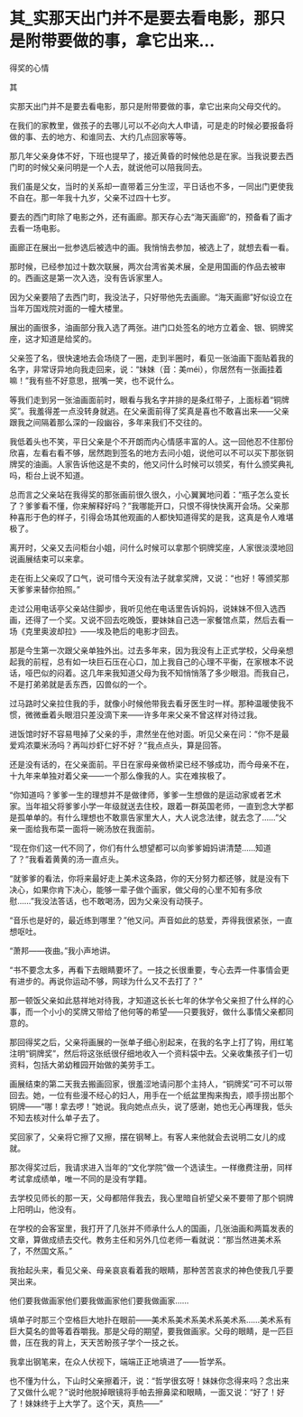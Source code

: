 # 其_实那天出门并不是要去看电影，那只是附带要做的事，拿它出来...

得奖的心情

其

实那天出门并不是要去看电影，那只是附带要做的事，拿它出来向父母交代的。

在我们的家教里，做孩子的去哪儿可以不必向大人申请，可是走的时候必要报备将做的事、去的地方、和谁同去、大约几点回家等等。

那几年父亲身体不好，下班也提早了，接近黄昏的时候他总是在家。当我说要去西门町的时候父亲问明是一个人去，就说他可以陪我同去。

我们虽是父女，当时的关系却一直带着三分生涩，平日话也不多，一同出门更使我不自在。那一年我十九岁，父亲不过四十七岁。

要去的西门町除了电影之外，还有画廊。那天存心去“海天画廊”的，预备看了画才去看一场电影。

画廊正在展出一批参选后被选中的画。我悄悄去参加，被选上了，就想去看一看。

那时候，已经参加过十数次联展，两次台湾省美术展，全是用国画的作品去被审的。西画这是第一次入选，没有告诉家里人。

因为父亲要陪了去西门町，我没法子，只好带他先去画廊。“海天画廊”好似设立在当年万国戏院对面的一幢大楼里。

展出的画很多，油画部分我入选了两张。进门口处签名的地方立着金、银、铜牌奖座，这才知道是给奖的。

父亲签了名，很快速地去会场绕了一圈，走到半圈时，看见一张油画下面贴着我的名字，非常讶异地向我走回来，说：“妹妹（音：美méi），你居然有一张画挂着嘛！”我有些不好意思，抿嘴一笑，也不说什么。

等我们走到另一张油画面前时，眼看与我名字并排的是条红带子，上面标着“铜牌奖”。我羞得差一点没转身就逃。在父亲面前得了奖真是喜也不敢喜出来——父亲跟我之间隔着那么深的一段幽谷，多年来我们不交往的。

我低着头也不笑，平日父亲是个不开朗而内心情感丰富的人。这一回他忍不住那份欣喜，左看右看不够，居然跑到签名的地方去问小姐，说他可以不可以买下那张铜牌奖的油画。人家告诉他这是不卖的，他又问什么时候可以领奖，有什么颁奖典礼吗，柜台上说不知道。

总而言之父亲站在我得奖的那张画前很久很久，小心翼翼地问着：“瓶子怎么变长了？爹爹看不懂，你来解释好吗？”我哪能开口，只恨不得快快离开会场。父亲那种喜形于色的样子，引得会场其他观画的人都快知道得奖的是我，这真是令人难堪极了。

离开时，父亲又去问柜台小姐，问什么时候可以拿那个铜牌奖座，人家很淡漠地回说画展结束可以来拿。

走在街上父亲叹了口气，说可惜今天没有法子就拿奖牌，又说：“也好！等颁奖那天爹爹来替你拍照。”

走过公用电话亭父亲站住脚步，我听见他在电话里告诉妈妈，说妹妹不但入选西画，还得了一个奖。又说不回去吃晚饭，要妹妹自己选一家餐馆点菜，然后去看一场《克里奥波却拉》——埃及艳后的电影才回去。

那是今生第一次跟父亲单独外出。过去多年来，因为我没有上正式学校，父母亲想起我的前程，总有如一块巨石压在心口，加上我自己的心理不平衡，在家根本不说话，哑巴似的闷着。这几年来我知道父母为我不知悄悄落了多少眼泪。而我自己，不是打弟弟就是丢东西，囚兽似的一个。

过马路时父亲拉住我的手，就像小时候他带我去看牙医生时一样。那种温暖使我不惯，微微垂着头眼泪只差没滴下来——许多年来父亲不曾这样对待过我。

进饭馆时好不容易甩掉了父亲的手，肃然坐在他对面。听见父亲在问：“你不是最爱鸡浓粟米汤吗？再叫炒虾仁好不好？”我点点头，算是回答。

还是没有话的，在父亲面前。平日在家母亲做桥梁已经不够成功，而今母亲不在，十九年来单独对着父亲——一个那么像我的人。实在难挨极了。

“你知道吗？爹爹一生的理想并不是做律师，爹爹一生想做的是运动家或者艺术家。当年祖父将爹爹小学一年级就送去住校，跟着一群英国老师，一直到念大学都是孤单单的。有什么理想也不敢禀告家里大人，大人说念法律，就去念了……”父亲一面给我布菜一面将一碗汤放在我面前。

“现在你们这一代不同了，你们有什么想望都可以向爹爹姆妈讲清楚……知道了？”我看着黄黄的汤一直点头。

“就爹爹的看法，你将来最好走上美术这条路，你的天分努力都还够，就是没有下决心，如果你肯下决心，能够一辈子做个画家，做父母的心里不知有多欣慰……”我没法答话，也不敢喝汤，因为父亲没有动筷子。

“音乐也是好的，最近练到哪里？”他又问。声音如此的慈爱，弄得我很紧张，一直想呕吐。

“萧邦——夜曲。”我小声地讲。

“书不要念太多，再看下去眼睛要坏了。一技之长很重要，专心去弄一件事情会更有进步的。再说你运动不够，网球为什么又不去打了？”

那一顿饭父亲如此慈祥地对待我，才知道这长长七年的休学令父亲担了什么样的心事，而一个小小的奖牌又带给了他何等的希望——只要我好，做什么事情父亲都同意的。

那回得奖之后，父亲将画展的一张单子细心别起来，在我的名字上打了钩，用红笔注明“铜牌奖”，然后将这张纸很仔细地收入一个资料袋中去。父亲收集孩子们一切资料，包括大弟幼稚园开始做的美劳手工。

画展结束的第二天我去搬画回家，很羞涩地请问那个主持人，“铜牌奖”可不可以带回去。她，一位有些漫不经心的妇人，用手在一个纸盆里掏来掏去，顺手捞出那个铜牌——“哪！拿去啰！”她说。我向她点点头，说了感谢，她也无心再理我，低头不知去核对什么单子去了。

奖回家了，父亲将它擦了又擦，摆在钢琴上。有客人来他就会去说明二女儿的成就。

那次得奖过后，我请求进入当年的“文化学院”做一个选读生。一样缴费注册，同样考试拿成绩单，唯一不同的是没有学籍。

去学校见师长的那一天，父母都陪伴我去，我心里暗自祈望父亲不要带了那个铜牌上阳明山，他没有。

在学校的会客室里，我打开了几张并不师承什么人的国画，几张油画和两篇发表的文章，算做成绩去交代。教务主任和另外几位老师一看就说：“那当然进美术系了，不然国文系。”

我抬起头来，看见父亲、母亲哀哀看着我的眼睛，那种苦苦哀求的神色使我几乎要哭出来。

他们要我做画家他们要我做画家他们要我做画家……

填单子时那三个空格巨大地扑在眼前——美术系美术系美术系美术系……美术系有巨大莫名的兽等着吞嚼我。那是父母的期望，要我做画家。父母的眼睛，是一匹巨兽，压在我的背上，天天苦盼孩子学个一技之长。

我拿出钢笔来，在众人伏视下，端端正正地填进了——哲学系。

也不懂为什么，下山时父亲擦着汗，说：“哲学很玄呀！妹妹你念得来吗？念出来了又做什么呢？”说时他脱掉眼镜将手帕去擦鼻梁和眼睛，一面又说：“好了！好了！妹妹终于上大学了。这个天，真热——”